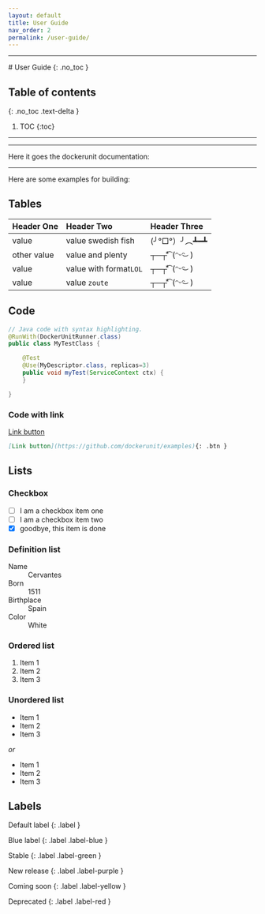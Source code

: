 ```yaml
---
layout: default
title: User Guide
nav_order: 2
permalink: /user-guide/
---
```

<hr>
# User Guide
{: .no_toc }

## Table of contents
{: .no_toc .text-delta }

1. TOC
{:toc}

<hr>

<hr>
Here it goes the dockerunit documentation:
<hr>

Here are some examples for building:

## Tables

| Header One   | Header Two               | Header Three  |
|:-------------|:-------------------------|:--------------|
| value        | value swedish fish       | (╯°□°）╯︵┻━┻  |
| other value  | value and plenty         | ┬─┬⃰͡ (ᵔᵕᵔ͜ )    |
| value        | value with format`LOL`   | ┬─┬⃰͡ (ᵔᵕᵔ͜ )    |
| value        | value `zoute`            | ┬─┬⃰͡ (ᵔᵕᵔ͜ )    |

## Code

```java
// Java code with syntax highlighting.
@RunWith(DockerUnitRunner.class)
public class MyTestClass {

	@Test
	@Use(MyDescriptor.class, replicas=3)	
	public void myTest(ServiceContext ctx) {
	}

}
```
### Code with link

<div class="code-example" markdown="1">

[Link button](https://github.com/dockerunit/examples)

</div>

```markdown
[Link button](https://github.com/dockerunit/examples){: .btn }
```

## Lists

### Checkbox

- [ ] I am a checkbox item one
- [ ] I am a checkbox item two
- [x] goodbye, this item is done

### Definition list

<dl>
  <dt>Name</dt>
  <dd>Cervantes</dd>
  <dt>Born</dt>
  <dd>1511</dd>
  <dt>Birthplace</dt>
  <dd>Spain</dd>
  <dt>Color</dt>
  <dd>White</dd>
</dl>

### Ordered list

1. Item 1
1. Item 2
1. Item 3

### Unordered list


- Item 1
- Item 2
- Item 3

_or_

* Item 1
* Item 2
* Item 3

## Labels

Default label
{: .label }

Blue label
{: .label .label-blue }

Stable
{: .label .label-green }

New release
{: .label .label-purple }

Coming soon
{: .label .label-yellow }

Deprecated
{: .label .label-red }
